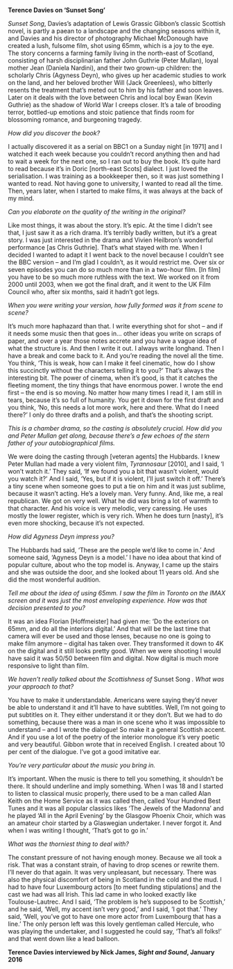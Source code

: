 
**Terence Davies on ‘Sunset Song’**

_Sunset Song_, Davies’s adaptation of Lewis Grassic Gibbon’s classic Scottish novel, is partly a paean to a landscape and the changing seasons within it, and Davies and his director of photography Michael McDonough have created a lush, fulsome film, shot using 65mm, which is a joy to the eye. The story concerns a farming family living in the north-east of Scotland, consisting of harsh disciplinarian father John Guthrie (Peter Mullan), loyal mother Jean (Daniela Nardini), and their two grown-up children: the scholarly Chris (Agyness Deyn), who gives up her academic studies to work on the land, and her beloved brother Will (Jack Greenlees), who bitterly resents the treatment that’s meted out to him by his father and soon leaves. Later on it deals with the love between Chris and local boy Ewan (Kevin Guthrie) as the shadow of World War I creeps closer. It’s a tale of brooding terror, bottled-up emotions and stoic patience that finds room for blossoming romance, and burgeoning tragedy.

_How did you discover the book?_

I actually discovered it as a serial on BBC1 on a Sunday night [in 1971] and I watched it each week because you couldn’t record anything then and had to wait a week for the next one, so I ran out to buy the book. It’s quite hard to read because it’s in Doric [north-east Scots] dialect. I just loved the serialisation. I was training as a bookkeeper then, so it was just something I wanted to read. Not having gone to university, I wanted to read all the time. Then, years later, when I started to make films, it was always at the back of my mind.

_Can you elaborate on the quality of the writing in the original?_

Like most things, it was about the story. It’s epic. At the time I didn’t see that, I just saw it as a rich drama. It’s terribly badly written, but it’s a great story. I was just interested in the drama and Vivien Heilbron’s wonderful performance [as Chris Guthrie]. That’s what stayed with me. When I decided I wanted to adapt it I went back to the novel because I couldn’t see the BBC version – and I’m glad I couldn’t, as it would restrict me. Over six or seven episodes you can do so much more than in a two-hour film. [In film] you have to be so much more ruthless with the text. We worked on it from 2000 until 2003, when we got the final draft, and it went to the UK Film Council who, after six months, said it hadn’t got legs.

_When you were writing your version, how fully formed was it from scene to scene?_

It’s much more haphazard than that. I write everything shot for shot – and if it needs some music then that goes in... other ideas you write on scraps of paper, and over a year those notes accrete and you have a vague idea of what the structure is. And then I write it out. I always write longhand. Then I have a break and come back to it. And you’re reading the novel all the time. You think, ‘This is weak, how can I make it feel cinematic, how do I show this succinctly without the characters telling it to you?’ That’s always the interesting bit. The power of cinema, when it’s good, is that it catches the fleeting moment, the tiny things that have enormous power. I wrote the end first – the end is so moving. No matter how many times I read it, I am still in tears, because it’s so full of humanity. You get it down for the first draft and you think, ‘No, this needs a lot more work, here and there. What do I need there?’ I only do three drafts and a polish, and that’s the shooting script.

_This is a chamber drama, so the casting is absolutely crucial. How did you and Peter Mullan get along, because there’s a few echoes of the stern father of your autobiographical films._

We were doing the casting through [veteran agents] the Hubbards. I knew Peter Mullan had made a very violent film, _Tyrannosaur_ [2010], and I said, ‘I won’t watch it.’ They said, ‘If we found you a bit that wasn’t violent, would you watch it?’ And I said, ‘Yes, but if it is violent, I’ll just switch it off.’ There’s a tiny scene when someone goes to put a tie on him and it was just sublime, because it wasn’t acting. He’s a lovely man. Very funny. And, like me, a real republican. We got on very well. What he did was bring a lot of warmth to that character. And his voice is very melodic, very caressing. He uses mostly the lower register, which is very rich. When he does turn [nasty], it’s even more shocking, because it’s not expected.

_How did Agyness Deyn impress you?_

The Hubbards had said, ‘These are the people we’d like to come in.’ And someone said, ‘Agyness Deyn is a model.’ I have no idea about that kind of popular culture, about who the top model is. Anyway, I came up the stairs and she was outside the door, and she looked about 11 years old. And she did the most wonderful audition.

_Tell me about the idea of using 65mm. I saw the film in Toronto on the IMAX screen and it was just the most enveloping experience. How was that decision presented to you?_

It was an idea Florian [Hoffmeister] had given me: ‘Do the exteriors on 65mm, and do all the interiors digital.’ And that will be the last time that camera will ever be used and those lenses, because no one is going to make film anymore – digital has taken over. They transformed it down to 4K on the digital and it still looks pretty good. When we were shooting I would have said it was 50/50 between film and digital. Now digital is much more responsive to light than film.

_We haven’t really talked about the Scottishness of_ Sunset Song _. What was your approach to that?_

You have to make it understandable. Americans were saying they’d never be able to understand it and it’ll have to have subtitles. Well, I’m not going to put subtitles on it. They either understand it or they don’t. But we had to do something, because there was a man in one scene who it was impossible to understand – and I wrote the dialogue! So make it a general Scottish accent. And if you use a lot of the poetry of the interior monologue it’s very poetic and very beautiful. Gibbon wrote that in received English. I created about 10 per cent of the dialogue. I’ve got a good imitative ear.

_You’re very particular about the music you bring in._

It’s important. When the music is there to tell you something, it shouldn’t be there. It should underline and imply something. When I was 18 and I started to listen to classical music properly, there used to be a man called Alan Keith on the Home Service as it was called then, called Your Hundred Best Tunes and it was all popular classics likes ‘The Jewels of the Madonna’ and he played ‘All in the April Evening’ by the Glasgow Phoenix Choir, which was an amateur choir started by a Glaswegian undertaker. I never forgot it. And when I was writing I thought, ‘That’s got to go in.’

_What was the thorniest thing to deal with?_

The constant pressure of not having enough money. Because we all took a risk. That was a constant strain, of having to drop scenes or rewrite them. I’ll never do that again. It was very unpleasant, but necessary. There was also the physical discomfort of being in Scotland in the cold and the mud. I had to have four Luxembourg actors [to meet funding stipulations] and the cast we had was all Irish. This lad came in who looked exactly like Toulouse-Lautrec. And I said, ‘The problem is he’s supposed to be Scottish,’ and he said, ‘Well, my accent isn’t very good,’ and I said, ‘I got that.’ They said, ‘Well, you’ve got to have one more actor from Luxembourg that has a line.’ The only person left was this lovely gentleman called Hercule, who was playing the undertaker, and I suggested he could say, ‘That’s all folks!’ and that went down like a lead balloon.

**Terence Davies interviewed by Nick James, _Sight and Sound_, January 2016**
<br><br>

<!--stackedit_data:
eyJoaXN0b3J5IjpbMTAwMTcxODQzM119
-->